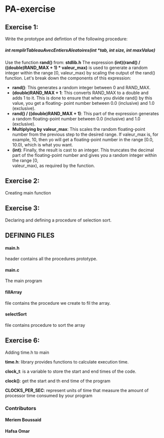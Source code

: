 ﻿# PA-exercise

<h2>Exercise 1:</h2>
  Write the prototype and defintion of the following procedure:
  <h5>int remplirTableauAvecEntiersAleatoires(int *tab, int size, int maxValue)</h5>
  
  Use the function **rand()** from: **stdlib.h**
  The expression  **(int)(rand() / ((double)RAND_MAX + 1) * valeur_max)** is used to generate a random integer within the range [0, valeur_max) by scaling the output of the 
  rand() function.
  Let's break down the components of this expression:

- **rand()**: This generates a random integer between 0 and RAND_MAX.
- **(double)RAND_MAX + 1**: This converts RAND_MAX to a double and adds 1 to it. This is done to ensure that when you divide rand() by this value, you get a floating-
  point number between 0.0 (inclusive) and 1.0 (exclusive).
- **rand() / ((double)RAND_MAX + 1)**: This part of the expression generates a random floating-point number between 0.0 (inclusive) and 1.0 (exclusive).
- **Multiplying by valeur_max**: This scales the random floating-point number from the previous step to the desired range. If valeur_max is, for example, 10, then yo will get a floating-point number in the range [0.0, 10.0), which is what you want.
- **(int)**: Finally, the result is cast to an integer. This truncates the decimal part of the floating-point number and gives you a random integer within the range [0,  
  valeur_max), as required by the function.

<h2>Exercise 2:</h2>
  Creating main function

<h2>Exercise 3:</h2>
  Declaring and defining a procedure of selection sort.

  <h2>DEFINING FILES</h2>
    <h4>main.h</h4>
    header contains all the procedures prototype.
    <h4>main.c</h4>
    The main program
    <h4>fillArray</h4>
    file contains the procedure we create to fil the array.
    <h4>selectSort</h4>
    file contains procedure to sort the array

<h2>Exercise 6:</h2>
 Adding time.h to main

**time.h**: library provides functions to calculate execution time.

**clock_t**: is a variable to store the start and end times of the code.

**clock()**: get the start and th end time of the program

**CLOCKS_PER_SEC**: represent units of time that measure the amount of processor time consumed by your program

<h3>Contributors</h3>
<h4>Meriem Boussaid</h4>
<h4>Hafsa Omar</h4>
